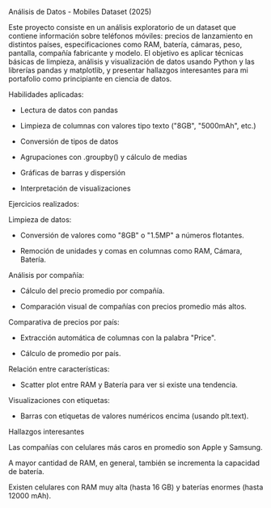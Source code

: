 Análisis de Datos - Mobiles Dataset (2025)

Este proyecto consiste en un análisis exploratorio de un dataset que contiene información sobre teléfonos móviles: precios de lanzamiento en distintos países, especificaciones como RAM, batería, cámaras, peso, pantalla, compañía fabricante y modelo. El objetivo es aplicar técnicas básicas de limpieza, análisis y visualización de datos usando Python y las librerías pandas y matplotlib, y presentar hallazgos interesantes para mi portafolio como principiante en ciencia de datos.

Habilidades aplicadas:

- Lectura de datos con pandas

- Limpieza de columnas con valores tipo texto ("8GB", "5000mAh", etc.)

- Conversión de tipos de datos

- Agrupaciones con .groupby() y cálculo de medias

- Gráficas de barras y dispersión

- Interpretación de visualizaciones


Ejercicios realizados:

Limpieza de datos:

- Conversión de valores como "8GB" o "1.5MP" a números flotantes.

- Remoción de unidades y comas en columnas como RAM, Cámara, Batería.

Análisis por compañía:

- Cálculo del precio promedio por compañía.

- Comparación visual de compañías con precios promedio más altos.

Comparativa de precios por país:

- Extracción automática de columnas con la palabra "Price".

- Cálculo de promedio por país.

Relación entre características:

- Scatter plot entre RAM y Batería para ver si existe una tendencia.

Visualizaciones con etiquetas:

- Barras con etiquetas de valores numéricos encima (usando plt.text).

Hallazgos interesantes

Las compañías con celulares más caros en promedio son Apple y Samsung.

A mayor cantidad de RAM, en general, también se incrementa la capacidad de batería.

Existen celulares con RAM muy alta (hasta 16 GB) y baterías enormes (hasta 12000 mAh).
